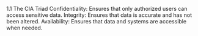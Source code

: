 1.1 The CIA Triad
Confidentiality: Ensures that only authorized users can access sensitive data.
Integrity: Ensures that data is accurate and has not been altered.
Availability: Ensures that data and systems are accessible when needed.


